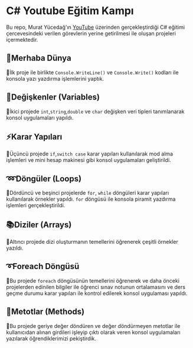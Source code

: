 # C# Youtube Eğitim Kampı
Bu repo, Murat Yücedağ'ın [YouTube](https://youtu.be/oev5wH-_XCI?si=EU4-SMpw3AGyfx7c) üzerinden gerçekleştirdiği C# eğitimi çercevesindeki verilen görevlerin yerine getirilmesi ile oluşan projeleri içermektedir. 
## :wave:Merhaba Dünya
:mega:İlk proje ile birlikte `Console.WriteLine()` ve `Console.Write()` kodları ile konsola yazı yazdırma işlemlerini yaptık.
## :memo:Değişkenler (Variables)
:mega:İkici projede `int`,`string`,`double` ve `char` değişken veri  tipleri tanımlanarak konsol uygulamaları yapıldı.
## :zap:Karar Yapıları
:mega:Üçüncü projede `if`,`switch case` karar yapıları kullanılarak mod alma işlemleri ve mini hesap makinesi gibi konsol uygulamaları geliştirildi.
## :loop:Döngüler (Loops)
:mega:Dördüncü ve beşinci projelerde `for`, `while` döngüleri karar yapıları kullanılarak örnekler yapıldı. `for` döngüsü ile konsola piramit yazdırma işlemleri gerçekleştirildi.
## :books:Diziler (Arrays)
:mega:Altıncı projede dizi oluşturmanın temellerini öğrenerek çeşitli örnekler yazıldı.
## :curly_loop:Foreach Döngüsü
:mega:Bu projede `foreach` döngüsünün temellerini öğrenerek ve daha önceki projelerden edinilen bilgiler ile öğrenci sınav notunun ortalamasını ve ders geçme durumu karar yapıları ile kontrol edilerek konsol uygulaması yapıldı.
## :toolbox:Metotlar (Methods)
:mega:Bu projede geriye değer döndüren ve değer döndürmeyen metotlar ile kullanıcıdan alınan girdileri işleyip çıktı olarak veren konsol uygulamaları yazılarak öğrendiklerimizi pekiştirdik.
